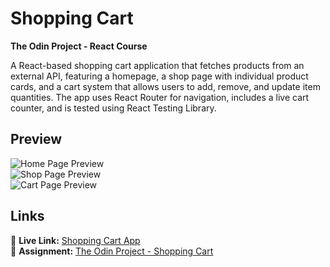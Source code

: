 # Shopping Cart  

**The Odin Project - React Course**  

A React-based shopping cart application that fetches products from an external API, featuring a homepage, a shop page with individual product cards, and a cart system that allows users to add, remove, and update item quantities. The app uses React Router for navigation, includes a live cart counter, and is tested using React Testing Library.  

## Preview  

![Home Page Preview](https://github.com/user-attachments/assets/1d74c444-2155-4632-a241-aa1bcaf0ce6f)  
![Shop Page Preview](https://github.com/user-attachments/assets/9d8b3802-fe69-4c0b-bd2a-7aaf625ac7d1)  
![Cart Page Preview](https://github.com/user-attachments/assets/fc0f0825-abe4-426d-a674-072595c30ed6)  

## Links  

🔗 **Live Link:** [Shopping Cart App](https://music-store-shopping-cart.netlify.app/)  
📖 **Assignment:** [The Odin Project - Shopping Cart](https://www.theodinproject.com/lessons/node-path-react-shopping-cart)  
